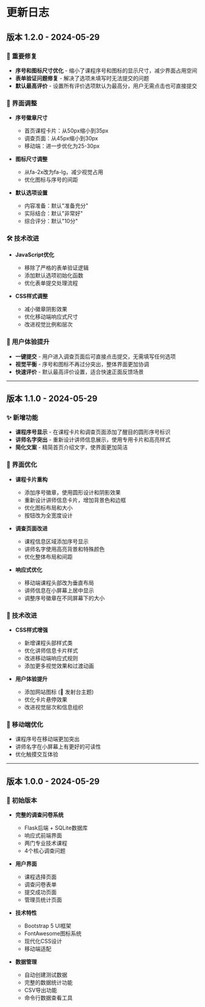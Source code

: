 # 更新日志

## 版本 1.2.0 - 2024-05-29

### 🔧 重要修复
- **序号和图标尺寸优化** - 缩小了课程序号和图标的显示尺寸，减少界面占用空间
- **表单验证问题修复** - 解决了选项未填写时无法提交的问题
- **默认最高评价** - 设置所有评价选项默认为最高分，用户无需点击也可直接提交

### 🎨 界面调整
- **序号徽章尺寸**
  - 首页课程卡片：从50px缩小到35px
  - 调查页面：从45px缩小到30px
  - 移动端：进一步优化为25-30px

- **图标尺寸调整**
  - 从fa-2x改为fa-lg，减少视觉占用
  - 优化图标与序号的间距

- **默认选项设置**
  - 内容准备：默认"准备充分"
  - 实际结合：默认"非常好"
  - 综合评分：默认"10分"

### 🛠️ 技术改进
- **JavaScript优化**
  - 移除了严格的表单验证逻辑
  - 添加默认选项初始化函数
  - 优化表单提交处理流程

- **CSS样式调整**
  - 减小徽章阴影效果
  - 优化移动端响应式尺寸
  - 改进视觉比例和层次

### 📱 用户体验提升
- **一键提交** - 用户进入调查页面后可直接点击提交，无需填写任何选项
- **视觉平衡** - 序号和图标不再过分突出，整体界面更加协调
- **快速评价** - 默认最高评价设置，适合快速正面反馈场景

---

## 版本 1.1.0 - 2024-05-29

### ✨ 新增功能
- **课程序号显示** - 在课程卡片和调查页面添加了醒目的圆形序号标识
- **讲师名字突出** - 重新设计讲师信息展示，使用专用卡片和高亮样式
- **简化文案** - 精简首页介绍文字，使界面更加简洁

### 🎨 界面优化
- **课程卡片重构**
  - 添加序号徽章，使用圆形设计和阴影效果
  - 重新设计讲师信息卡片，增加背景色和边框
  - 优化图标布局和大小
  - 按钮改为全宽度设计

- **调查页面改进**
  - 课程信息区域添加序号显示
  - 讲师名字使用高亮背景和特殊颜色
  - 优化整体布局和间距

- **响应式优化**
  - 移动端课程头部改为垂直布局
  - 讲师信息在小屏幕上居中显示
  - 调整序号徽章在不同屏幕下的大小

### 🔧 技术改进
- **CSS样式增强**
  - 新增课程头部样式类
  - 优化讲师信息卡片样式
  - 改进移动端响应式规则
  - 添加更多视觉效果和过渡动画

- **用户体验提升**
  - 添加网站图标 (📡 发射台主题)
  - 优化卡片悬停效果
  - 改进视觉层次和信息组织

### 📱 移动端优化
- 课程序号在移动端更加突出
- 讲师名字在小屏幕上有更好的可读性
- 优化触摸交互体验

---

## 版本 1.0.0 - 2024-05-29

### 🎉 初始版本
- **完整的调查问卷系统**
  - Flask后端 + SQLite数据库
  - 响应式前端界面
  - 两门专业技术课程
  - 4个核心调查问题

- **用户界面**
  - 课程选择页面
  - 调查问卷表单
  - 提交成功页面
  - 管理员统计页面

- **技术特性**
  - Bootstrap 5 UI框架
  - FontAwesome图标系统
  - 现代化CSS设计
  - 移动端适配

- **数据管理**
  - 自动创建测试数据
  - 完整的数据统计功能
  - CSV导出功能
  - 命令行数据查看工具
